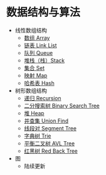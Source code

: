 # 数据结构与算法  
- 线性数组结构  
  - [数组 Array](line-array.md)
  - [链表 Link List](#line-link-list)
  - [队列 Queue](#line-queue)
  - [堆栈（栈）Stack](#line-stack)
  - [集合 Set](#line-set)
  - [映射 Map](#line-map)
  - [哈希表 Hash](#line-hash)
- 树形数组结构  
  - [递归 Recursion](#tree-recursion)
  - [二分搜索树 Binary Search Tree](#tree-bst)
  - [堆 Heap](#tree-heap)
  - [并查集 Union Find](#tree-union-find)
  - [线段对 Segment Tree](#tree-segment-tree)
  - [字典树 Trie](#tree-trie)
  - [平衡二叉树 AVL Tree](#tree-avl-tree)
  - [红黑树 Red Back Tree](#tree-red-back-tree)
- 图 
  - 陆续更新

